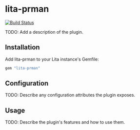 # lita-prman

[![Build Status](https://travis-ci.org/matsko/lita-prman.png?branch=master)](https://travis-ci.org/matsko/lita-prman)

TODO: Add a description of the plugin.

## Installation

Add lita-prman to your Lita instance's Gemfile:

``` ruby
gem "lita-prman"
```

## Configuration

TODO: Describe any configuration attributes the plugin exposes.

## Usage

TODO: Describe the plugin's features and how to use them.
